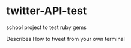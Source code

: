 # twitter-API-test
school project to test ruby gems

Describes How to tweet from your own terminal 
